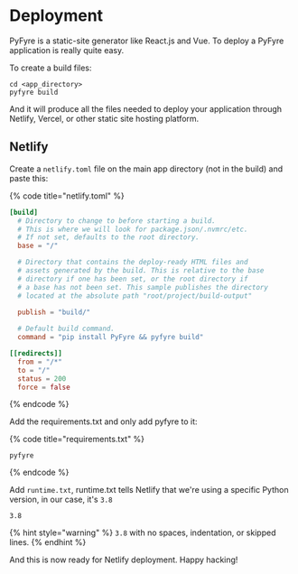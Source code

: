 # Deployment

PyFyre is a static-site generator like React.js and Vue. To deploy a PyFyre application is really quite easy.

To create a build files:

```
cd <app_directory>
pyfyre build
```

And it will produce all the files needed to deploy your application through Netlify, Vercel, or other static site hosting platform.

## Netlify

Create a `netlify.toml` file on the main app directory (not in the build) and paste this:

{% code title="netlify.toml" %}
```toml
[build]
  # Directory to change to before starting a build.
  # This is where we will look for package.json/.nvmrc/etc.
  # If not set, defaults to the root directory.
  base = "/"

  # Directory that contains the deploy-ready HTML files and 
  # assets generated by the build. This is relative to the base
  # directory if one has been set, or the root directory if 
  # a base has not been set. This sample publishes the directory 
  # located at the absolute path "root/project/build-output"
  
  publish = "build/"

  # Default build command.
  command = "pip install PyFyre && pyfyre build"

[[redirects]]
  from = "/*"
  to = "/"
  status = 200
  force = false
```
{% endcode %}

Add the requirements.txt and only add pyfyre to it:

{% code title="requirements.txt" %}
```
pyfyre
```
{% endcode %}

Add `runtime.txt`, runtime.txt tells Netlify that we're using a specific Python version, in our case, it's `3.8`

```
3.8
```

{% hint style="warning" %}
`3.8` with no spaces, indentation, or skipped lines.
{% endhint %}

And this is now ready for Netlify deployment. Happy hacking!
